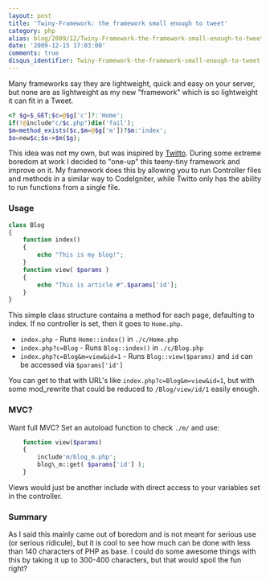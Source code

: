 ```yaml
---
layout: post
title: 'Twiny-Framework: the framework small enough to tweet'
category: php
alias: blog/2009/12/Twiny-Framework-the-framework-small-enough-to-tweet
date: '2009-12-15 17:03:00'
comments: true
disqus_identifier: Twiny-Framework-the-framework-small-enough-to-tweet
---
```


Many frameworks say they are lightweight, quick and easy on your server, but none are as lightweight as my new "framework" which is so lightweight it can fit in a Tweet.

~~~php
<? $g=$_GET;$c=@$g['c']?:'Home';
if(!@include"c/$c.php")die('fail');
$m=method_exists($c,$m=@$g['m'])?$m:'index';
$o=new$c;$o->$m($g);
~~~

This idea was not my own, but was inspired by [Twitto](http://twitto.org/). During some extreme boredom at work I decided to "one-up" this teeny-tiny framework and improve on it. My framework does this by allowing you to run Controller files and methods in a similar way to CodeIgniter, while Twitto only has the ability to run functions from a single file.

### Usage

~~~php
class Blog
{
    function index()
    {
        echo "This is my blog!";
    }
    function view( $params )
    {
        echo "This is article #".$params['id'];
    }
}
~~~

This simple class structure contains a method for each page, defaulting to index. If no controller is set, then it goes to `Home.php`.

- `index.php` - Runs `Home::index()` in `./c/Home.php`
- `index.php?c=Blog` - Runs `Blog::index()` in `./c/Blog.php`</li>
- `index.php?c=Blog&m=view&id=1` - Runs `Blog::view($params)` and `id` can be accessed via `$params['id']`

You can get to that with URL's like `index.php?c=Blog&m=view&id=1`, but with some mod_rewrite that could be reduced to `/Blog/view/id/1` easily enough.</p>

### MVC?

Want full MVC? Set an autoload function to check `./m/` and use:

~~~php
    function view($params)
    {
        include'm/blog_m.php';
        blog\_m::get( $params['id'] );
    }
~~~

Views would just be another include with direct access to your variables set in the controller.

### Summary

As I said this mainly came out of boredom and is not meant for serious use (or serious ridicule), but it is cool to see how much can be done with less than 140 characters of PHP as base. I could do some awesome things with this by taking it up to 300-400 characters, but that would spoil the fun right?
